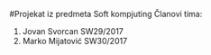#Projekat iz predmeta Soft kompjuting
Članovi tima:
  1. Jovan Svorcan SW29/2017
  2. Marko Mijatović SW30/2017
